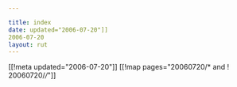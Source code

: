 ```yaml
---

title: index
date: updated="2006-07-20"]]
2006-07-20
layout: rut
---
```


[[!meta updated="2006-07-20"]]
[[!map pages="20060720/* and ! 20060720/*/*"]]
